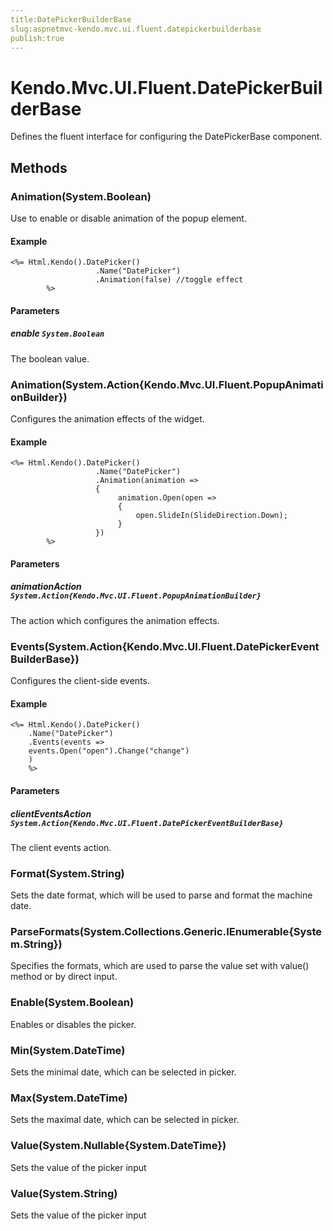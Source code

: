 ```yaml
---
title:DatePickerBuilderBase
slug:aspnetmvc-kendo.mvc.ui.fluent.datepickerbuilderbase
publish:true
---
```


# Kendo.Mvc.UI.Fluent.DatePickerBuilderBase

Defines the fluent interface for configuring the DatePickerBase component.

## Methods

### Animation(System.Boolean)
Use to enable or disable animation of the popup element.

#### Example
    <%= Html.Kendo().DatePicker()
        	           .Name("DatePicker")
        	           .Animation(false) //toggle effect
        	%>

#### Parameters

##### enable `System.Boolean`
The boolean value.

### Animation(System.Action{Kendo.Mvc.UI.Fluent.PopupAnimationBuilder})
Configures the animation effects of the widget.

#### Example
    <%= Html.Kendo().DatePicker()
        	           .Name("DatePicker")
        	           .Animation(animation =>
        	           {
        		            animation.Open(open =>
        		            {
        		                open.SlideIn(SlideDirection.Down);
        		            }
        	           })
        	%>

#### Parameters

##### animationAction `System.Action{Kendo.Mvc.UI.Fluent.PopupAnimationBuilder}`
The action which configures the animation effects.

### Events(System.Action{Kendo.Mvc.UI.Fluent.DatePickerEventBuilderBase})
Configures the client-side events.

#### Example
    <%= Html.Kendo().DatePicker()
        .Name("DatePicker")
        .Events(events =>
        events.Open("open").Change("change")
        )
        %>

#### Parameters

##### clientEventsAction `System.Action{Kendo.Mvc.UI.Fluent.DatePickerEventBuilderBase}`
The client events action.

### Format(System.String)
Sets the date format, which will be used to parse and format the machine date.

### ParseFormats(System.Collections.Generic.IEnumerable{System.String})
Specifies the formats, which are used to parse the value set with value() method or by direct input.

### Enable(System.Boolean)
Enables or disables the picker.

### Min(System.DateTime)
Sets the minimal date, which can be selected in picker.

### Max(System.DateTime)
Sets the maximal date, which can be selected in picker.

### Value(System.Nullable{System.DateTime})
Sets the value of the picker input

### Value(System.String)
Sets the value of the picker input